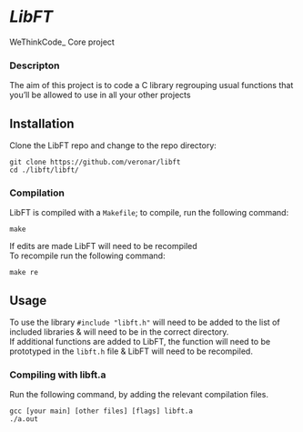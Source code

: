 # ***LibFT***

WeThinkCode_ Core project

### **Descripton**
The aim of this project is to code a C library regrouping usual functions that you’ll be allowed to use in all your other projects

## Installation

Clone the LibFT repo and change to the repo directory:

```
git clone https://github.com/veronar/libft
cd ./libft/libft/
```

### Compilation

LibFT is compiled with a `Makefile`; to compile, run the following command:

```
make
```
If edits are made LibFT will need to be recompiled  
To recompile run the following command:

```
make re
```

## Usage

To use the library  `#include "libft.h"` will need to be added to the list of included libraries & will need to be in the correct directory.  
If additional functions are added to LibFT, the function will need to be prototyped in the `libft.h` file & LibFT will need to be recompiled.

### Compiling with libft.a

Run the following command, by adding the relevant compilation files.

```
gcc [your main] [other files] [flags] libft.a
./a.out
```
